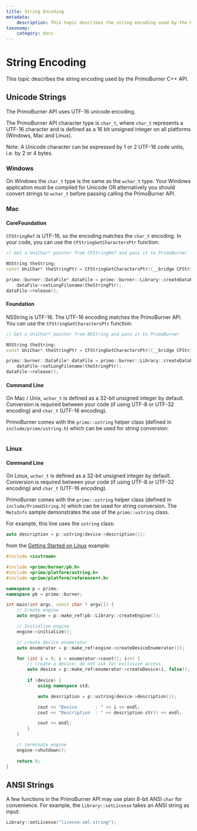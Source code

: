 ```yaml
---
title: String Encoding
metadata:
    description: This topic describes the string encoding used by the PrimoBurner C and C++ APIs.
taxonomy:
    category: docs
---
```


# String Encoding

This topic describes the string encoding used by the PrimoBurner C++ API.

## Unicode Strings

The PrimoBurner API uses UTF-16 unicode encoding.

The PrimoBurner API character type is `char_t`, where `char_t` represents a UTF-16 character and is defined as a 16 bit unsigned integer on all platforms (Windows, Mac and Linux).

Note: A Unicode character can be expressed by 1 or 2 UTF-16 code units, i.e. by 2 or 4 bytes.

### Windows

On Windows the `char_t` type is the same as the `wchar_t` type. Your Windows application must be compiled for Unicode OR alternatively you should convert strings to `wchar_t` before passing calling the PrimoBurner API.

### Mac

#### CoreFoundation

`CFStringRef` is UTF-16, so the encoding matches the `char_t` encoding. In your code, you can use the `CFStringGetCharactersPtr` function:

``` cpp
// Get a UniChar* pointer from CFStringRef and pass it to PrimoBurner

NSString theString;
const UniChar* theStringPtr = CFStringGetCharactersPtr((__bridge CFStringRef) theString);

primo::burner::DataFile* dataFile = primo::burner::Library::createDataFile();
    dataFile->setLongFilename(theStringPtr);
dataFile->release();
```

#### Foundation

NSString is UTF-16. The UTF-16 encoding matches the PrimoBurner API. You can use the `CFStringGetCharactersPtr` function:

``` cpp
// Get a UniChar* pointer from NSString and pass it to PrimoBurner

NSString theString;
const UniChar* theStringPtr = CFStringGetCharactersPtr((__bridge CFStringRef) theString);

primo::burner::DataFile* dataFile = primo::burner::Library::createDataFile();
    dataFile->setLongFilename(theStringPtr);
dataFile->release();
```

#### Command Line

On Mac / Unix, `wchar_t` is defined as a 32-bit unsigned integer by default. Conversion is required between your code (if using UTF-8 or UTF-32 encoding)  and `char_t` (UTF-16 encoding). 

PrimoBurner comes with the `primo::ustring` helper class (defined in `include/primo/ustring.h`) which can be used for string conversion:
 
``` cpp

```

### Linux

#### Command Line

On Linux, `wchar_t` is defined as a 32-bit unsigned integer by default. Conversion is required between your code (if using UTF-8 or UTF-32 encoding) and `char_t` (UTF-16 encoding). 

PrimoBurner comes with the `primo::ustring` helper class (defined in `include/PrimoUString.h`) which can be used for string conversion. The `MetaInfo` sample demonstrates the use of the `primo::ustring` class.

For example, this line uses the `ustring` class:

```cpp
auto description = p::ustring(device->description());
```

from the [Getting Started on Linux](/primoburner-for-cpp/getting-started-linux/create-cpp-command-line-tool-cmake) example:

``` cpp
#include <iostream>

#include <primo/burner/pb.h>
#include <primo/platform/ustring.h>
#include <primo/platform/reference++.h>

namespace p = primo;
namespace pb = primo::burner;

int main(int argc, const char * argv[]) {
    // Create engine
    auto engine = p::make_ref(pb::Library::createEngine());

    // Initialize engine
    engine->initialize();

    // create device enumerator
    auto enumerator = p::make_ref(engine->createDeviceEnumerator());

    for (int i = 0; i < enumerator->count(); i++) {
        // create a device; do not ask for exclusive access
        auto device = p::make_ref(enumerator->createDevice(i, false));
        
        if (device) {
            using namespace std;

            auto description = p::ustring(device->description());

            cout << "Device       : " << i << endl;
            cout << "Description  : " << description.str() << endl;

            cout << endl;
        }
    }

    // terminate engine
    engine->shutdown();
    
    return 0;
}
```

## ANSI Strings

A few functions in the PrimoBurner API may use plain 8-bit ANSI `char` for convenience. For example, the `Library::setLicense` takes an ANSI string as input:

``` cpp
Library::setLicense("license-xml-string");
```
